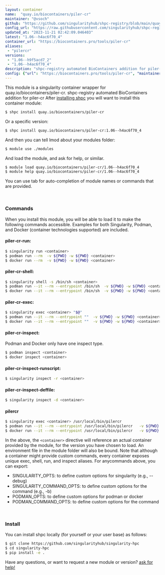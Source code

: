 ```yaml
---
layout: container
name:  "quay.io/biocontainers/piler-cr"
maintainer: "@vsoch"
github: "https://github.com/singularityhub/shpc-registry/blob/main/quay.io/biocontainers/piler-cr/container.yaml"
config_url: "https://raw.githubusercontent.com/singularityhub/shpc-registry/main/quay.io/biocontainers/piler-cr/container.yaml"
updated_at: "2023-11-21 02:42:09.046403"
latest: "1.06--h4ac6f70_4"
container_url: "https://biocontainers.pro/tools/piler-cr"
aliases:
 - "pilercr"
versions:
 - "1.06--h9f5acd7_2"
 - "1.06--h4ac6f70_4"
description: "shpc-registry automated BioContainers addition for piler-cr"
config: {"url": "https://biocontainers.pro/tools/piler-cr", "maintainer": "@vsoch", "description": "shpc-registry automated BioContainers addition for piler-cr", "latest": {"1.06--h4ac6f70_4": "sha256:81d4e8b220fd9d93e7a17712bf3f384e6c0e0802c724f25c70046b0c40ea4717"}, "tags": {"1.06--h9f5acd7_2": "sha256:1d7c387480eb9d86d16e70708c9e08d826982b2cfb28b985c9cc6bc7520c8eb9", "1.06--h4ac6f70_4": "sha256:81d4e8b220fd9d93e7a17712bf3f384e6c0e0802c724f25c70046b0c40ea4717"}, "docker": "quay.io/biocontainers/piler-cr", "aliases": {"pilercr": "/usr/local/bin/pilercr"}}
---
```


This module is a singularity container wrapper for quay.io/biocontainers/piler-cr.
shpc-registry automated BioContainers addition for piler-cr
After [installing shpc](#install) you will want to install this container module:


```bash
$ shpc install quay.io/biocontainers/piler-cr
```

Or a specific version:

```bash
$ shpc install quay.io/biocontainers/piler-cr:1.06--h4ac6f70_4
```

And then you can tell lmod about your modules folder:

```bash
$ module use ./modules
```

And load the module, and ask for help, or similar.

```bash
$ module load quay.io/biocontainers/piler-cr/1.06--h4ac6f70_4
$ module help quay.io/biocontainers/piler-cr/1.06--h4ac6f70_4
```

You can use tab for auto-completion of module names or commands that are provided.

<br>

### Commands

When you install this module, you will be able to load it to make the following commands accessible.
Examples for both Singularity, Podman, and Docker (container technologies supported) are included.

#### piler-cr-run:

```bash
$ singularity run <container>
$ podman run --rm  -v ${PWD} -w ${PWD} <container>
$ docker run --rm  -v ${PWD} -w ${PWD} <container>
```

#### piler-cr-shell:

```bash
$ singularity shell -s /bin/sh <container>
$ podman run --it --rm --entrypoint /bin/sh  -v ${PWD} -w ${PWD} <container>
$ docker run --it --rm --entrypoint /bin/sh  -v ${PWD} -w ${PWD} <container>
```

#### piler-cr-exec:

```bash
$ singularity exec <container> "$@"
$ podman run --it --rm --entrypoint ""  -v ${PWD} -w ${PWD} <container> "$@"
$ docker run --it --rm --entrypoint ""  -v ${PWD} -w ${PWD} <container> "$@"
```

#### piler-cr-inspect:

Podman and Docker only have one inspect type.

```bash
$ podman inspect <container>
$ docker inspect <container>
```

#### piler-cr-inspect-runscript:

```bash
$ singularity inspect -r <container>
```

#### piler-cr-inspect-deffile:

```bash
$ singularity inspect -d <container>
```


#### pilercr

```bash
$ singularity exec <container> /usr/local/bin/pilercr
$ podman run --it --rm --entrypoint /usr/local/bin/pilercr   -v ${PWD} -w ${PWD} <container> -c " $@"
$ docker run --it --rm --entrypoint /usr/local/bin/pilercr   -v ${PWD} -w ${PWD} <container> -c " $@"
```



In the above, the `<container>` directive will reference an actual container provided
by the module, for the version you have chosen to load. An environment file in the
module folder will also be bound. Note that although a container
might provide custom commands, every container exposes unique exec, shell, run, and
inspect aliases. For anycommands above, you can export:

 - SINGULARITY_OPTS: to define custom options for singularity (e.g., --debug)
 - SINGULARITY_COMMAND_OPTS: to define custom options for the command (e.g., -b)
 - PODMAN_OPTS: to define custom options for podman or docker
 - PODMAN_COMMAND_OPTS: to define custom options for the command

<br>

### Install

You can install shpc locally (for yourself or your user base) as follows:

```bash
$ git clone https://github.com/singularityhub/singularity-hpc
$ cd singularity-hpc
$ pip install -e .
```

Have any questions, or want to request a new module or version? [ask for help!](https://github.com/singularityhub/singularity-hpc/issues)